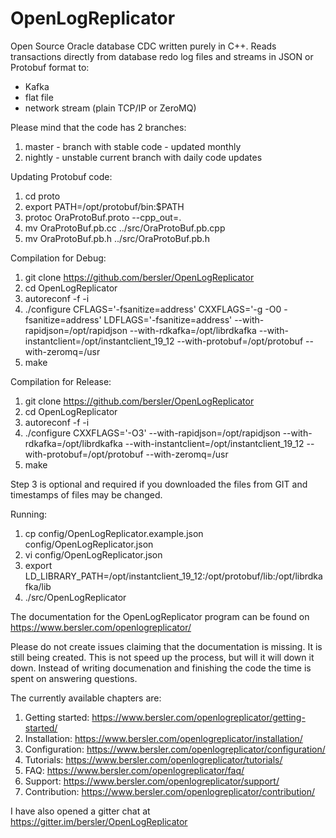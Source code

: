 # OpenLogReplicator
Open Source Oracle database CDC written purely in C++. Reads transactions directly from database redo log files and streams in JSON or Protobuf format to:
* Kafka
* flat file
* network stream (plain TCP/IP or ZeroMQ)

Please mind that the code has 2 branches:
1. master - branch with stable code - updated monthly
2. nightly - unstable current branch with daily code updates

Updating Protobuf code:
1. cd proto
2. export PATH=/opt/protobuf/bin:$PATH
3. protoc OraProtoBuf.proto --cpp_out=.
4. mv OraProtoBuf.pb.cc ../src/OraProtoBuf.pb.cpp
5. mv OraProtoBuf.pb.h ../src/OraProtoBuf.pb.h

Compilation for Debug:
1. git clone https://github.com/bersler/OpenLogReplicator
2. cd OpenLogReplicator
3. autoreconf -f -i
4. ./configure CFLAGS='-fsanitize=address' CXXFLAGS='-g -O0 -fsanitize=address' LDFLAGS='-fsanitize=address' --with-rapidjson=/opt/rapidjson --with-rdkafka=/opt/librdkafka --with-instantclient=/opt/instantclient_19_12 --with-protobuf=/opt/protobuf --with-zeromq=/usr
5. make

Compilation for Release:
1. git clone https://github.com/bersler/OpenLogReplicator
2. cd OpenLogReplicator
3. autoreconf -f -i
4. ./configure CXXFLAGS='-O3' --with-rapidjson=/opt/rapidjson --with-rdkafka=/opt/librdkafka --with-instantclient=/opt/instantclient_19_12 --with-protobuf=/opt/protobuf --with-zeromq=/usr
5. make

Step 3 is optional and required if you downloaded the files from GIT and timestamps of files may be changed.

Running:
1. cp config/OpenLogReplicator.example.json config/OpenLogReplicator.json
2. vi config/OpenLogReplicator.json
3. export LD_LIBRARY_PATH=/opt/instantclient_19_12:/opt/protobuf/lib:/opt/librdkafka/lib
4. ./src/OpenLogReplicator

The documentation for the OpenLogReplicator program can be found on https://www.bersler.com/openlogreplicator/

Please do not create issues claiming that the documentation is missing. It is still being created. This is not speed up the process, but will it will down it down. Instead of writing documenation and finishing the code the time is spent on answering questions.

The currently available chapters are:

1. Getting started: https://www.bersler.com/openlogreplicator/getting-started/
2. Installation: https://www.bersler.com/openlogreplicator/installation/
3. Configuration: https://www.bersler.com/openlogreplicator/configuration/
4. Tutorials: https://www.bersler.com/openlogreplicator/tutorials/
5. FAQ: https://www.bersler.com/openlogreplicator/faq/
6. Support: https://www.bersler.com/openlogreplicator/support/
7. Contribution: https://www.bersler.com/openlogreplicator/contribution/

I have also opened a gitter chat at https://gitter.im/bersler/OpenLogReplicator
